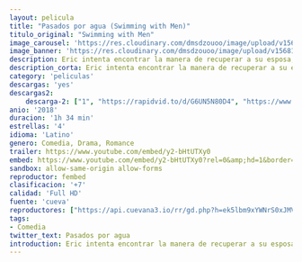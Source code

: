 ```yaml
---
layout: pelicula
title: "Pasados por agua (Swimming with Men)"
titulo_original: "Swimming with Men"
image_carousel: 'https://res.cloudinary.com/dmsdzouoo/image/upload/v1568175223/pasados-agua-min_su2wu3.jpg'
image_banner: 'https://res.cloudinary.com/dmsdzouoo/image/upload/v1568175221/smiwinm-min_jqvleg.jpg'
description: Eric intenta encontrar la manera de recuperar a su esposa, Heather, mientras se encuentra inmerso en el mundo de la natación sincronizada masculina.
description_corta: Eric intenta encontrar la manera de recuperar a su esposa, Heather, mientras se encuentra inmerso en el mundo de la natación sincronizada masculina.
category: 'peliculas'
descargas: 'yes'
descargas2:
    descarga-2: ["1", "https://rapidvid.to/d/G6UN5N80D4", "https://www.google.com/s2/favicons?domain=www.rapidvideo.com","RapidVideo","https://res.cloudinary.com/imbriitneysam/image/upload/v1541473684/mexico.png", "Latino", "Full HD"]
anio: '2018'
duracion: '1h 34 min'
estrellas: '4'
idioma: 'Latino'
genero: Comedia, Drama, Romance
trailer: https://www.youtube.com/embed/y2-bHtUTXy0
embed: https://www.youtube.com/embed/y2-bHtUTXy0?rel=0&amp;hd=1&border=0&wmode=opaque&enablejsapi=1&modestbranding=1&controls=1&showinfo=1
sandbox: allow-same-origin allow-forms
reproductor: fembed
clasificacion: '+7'
calidad: 'Full HD'
fuente: 'cueva'
reproductores: ["https://api.cuevana3.io/rr/gd.php?h=ek5lbm9xYWNrS0xJMVp5b21KREk0dFBLbjVkaHhkRGdrOG1jbnBpUnhhS1ZrSzJab3F5NXRiVGRyS2lYdGFucXpLV1ZvWmpTcjhHdHluaUNvWlRXdWJ1U3FadVkyUT09"]
tags:
- Comedia
twitter_text: Pasados por agua
introduction: Eric intenta encontrar la manera de recuperar a su esposa, Heather, mientras se encuentra inmerso en el mundo de la natación sincronizada masculina.
---
```













